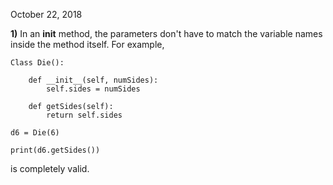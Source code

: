 October 22, 2018

**1)** In an __init__ method, the parameters don't have to match the variable names inside the method itself. For example,

```
Class Die():

    def __init__(self, numSides):
        self.sides = numSides
        
    def getSides(self):
        return self.sides
        
d6 = Die(6)

print(d6.getSides())

```

is completely valid.
